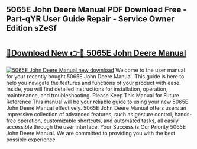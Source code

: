 ## 5065E John Deere Manual PDF Download Free - Part-qYR User Guide Repair - Service Owner Edition sZeSf

# <h2><a href="http://bc87854.oget.top/?id=5065E+John+Deere+Manual">🔗Download New 👉🔴 5065E John Deere Manual</a></h2>

[![5065E John Deere Manual new download](https://i.imgur.com/5g1atiW.png)](http://bc87854.oget.top/?id=5065E+John+Deere+Manual)
Welcome to the user manual for your recently bought 5065E John Deere Manual. This guide is here to help you navigate the features and functions of your product with ease. Inside, you will find detailed instructions for installation, operation, maintenance, and troubleshooting. Please Keep This Manual for Future Reference This manual will be your reliable guide to using your new 5065E John Deere Manual effectively. 5065E John Deere Manual offers users an impressive collection of advanced features, such as gesture control, hands-free operation, customizable shortcuts, and automated tasks, all easily accessible through the user interface. Your Success is Our Priority 5065E John Deere Manual. We are committed to providing you with the best possible experience.
